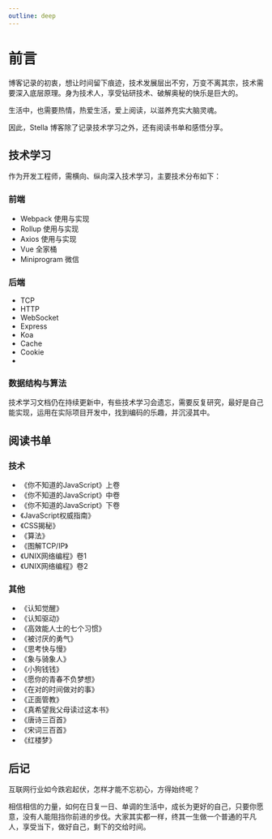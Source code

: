 ```yaml
---
outline: deep
---
```


# 前言

博客记录的初衷，想让时间留下痕迹，技术发展层出不穷，万变不离其宗，技术需要深入底层原理。身为技术人，享受钻研技术、破解奥秘的快乐是巨大的。

生活中，也需要热情，热爱生活，爱上阅读，以滋养充实大脑灵魂。

因此，Stella 博客除了记录技术学习之外，还有阅读书单和感悟分享。

## 技术学习

作为开发工程师，需横向、纵向深入技术学习，主要技术分布如下：

### 前端

- Webpack 使用与实现
- Rollup 使用与实现
- Axios 使用与实现
- Vue 全家桶
- Miniprogram 微信

### 后端

- TCP
- HTTP
- WebSocket
- Express
- Koa
- Cache
- Cookie
- 

### 数据结构与算法

技术学习文档仍在持续更新中，有些技术学习会遗忘，需要反复研究，最好是自己能实现，运用在实际项目开发中，找到编码的乐趣，并沉浸其中。

## 阅读书单

### 技术

- 《你不知道的JavaScript》上卷
- 《你不知道的JavaScript》中卷
- 《你不知道的JavaScript》下卷
- 《JavaScript权威指南》
- 《CSS揭秘》
- 《算法》
- 《图解TCP/IP》
- 《UNIX网络编程》卷1
- 《UNIX网络编程》卷2


### 其他

- 《认知觉醒》
- 《认知驱动》
- 《高效能人士的七个习惯》
- 《被讨厌的勇气》 
- 《思考快与慢》
- 《象与骑象人》
- 《小狗钱钱》
- 《愿你的青春不负梦想》
- 《在对的时间做对的事》
- 《正面管教》
- 《真希望我父母读过这本书》
- 《唐诗三百首》
- 《宋词三百首》
- 《红楼梦》

## 后记

互联网行业如今跌宕起伏，怎样才能不忘初心，方得始终呢？

相信相信的力量，如何在日复一日、单调的生活中，成长为更好的自己，只要你愿意，没有人能阻挡你前进的步伐。大家其实都一样，终其一生做一个普通的平凡人，享受当下，做好自己，剩下的交给时间。